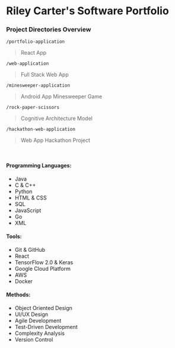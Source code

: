 # Riley Carter's Software Portfolio

### Project Directories Overview

`/portfolio-application`
> React App

`/web-application`
> Full Stack Web App

`/minesweeper-application`
> Android App Minesweeper Game

`/rock-paper-scissors`
> Cognitive Architecture Model

`/hackathon-web-application`
> Web App Hackathon Project

<br>

#### Programming Languages: 
-	Java
-	C & C++
-	Python
-	HTML & CSS
-	SQL
-	JavaScript
-	Go
-	XML

#### Tools:
- Git & GitHub
-	React
-	TensorFlow 2.0 & Keras
-	Google Cloud Platform
-	AWS
-	Docker

#### Methods:
-	Object Oriented Design
- UI/UX Design
-	Agile Development
- Test-Driven Development
-	Complexity Analysis
-	Version Control

